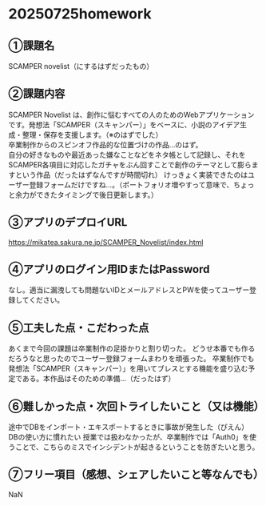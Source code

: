 # 20250725homework

## ①課題名
SCAMPER novelist（にするはずだったもの）

## ②課題内容
SCAMPER Novelist は、創作に悩むすべての人のためのWebアプリケーションです。発想法「SCAMPER（スキャンパー）」をベースに、小説のアイデア生成・整理・保存を支援します。（※のはずでした）<br/>
卒業制作からのスピンオフ作品的な位置づけの作品…のはず。<br/>
自分の好きなものや最近あった嫌なことなどをネタ帳として記録し、それをSCAMPER各項目に対応したガチャをぶん回すことで創作のテーマとして膨らますという作品（だったはずなんですが時間切れ）
けっきょく実装できたのはユーザー登録フォームだけですね…。（ポートフォリオ増やすって意味で、ちょっと余力ができたタイミングで後日更新します。）

## ③アプリのデプロイURL
https://mikatea.sakura.ne.jp/SCAMPER_Novelist/index.html

## ④アプリのログイン用IDまたはPassword
なし。適当に漏洩しても問題ないIDとメールアドレスとPWを使ってユーザー登録してください。

## ⑤工夫した点・こだわった点
あくまで今回の課題は卒業制作の足掛かりと割り切った。
どうせ本番でも作るだろうなと思ったのでユーザー登録フォームまわりを頑張った。
卒業制作でも発想法「SCAMPER（スキャンパー）」を用いてブレスとする機能を盛り込む予定である。本作品はそのための準備…（だったはず）

## ⑥難しかった点・次回トライしたいこと（又は機能）
途中でDBをインポート・エキスポートするときに事故が発生した（ぴえん）
DBの使い方に慣れたい
授業では扱わなかったが、卒業制作では「Auth0」を使うことで、こちらのミスでインシデントが起きるということを防ぎたいと思う。

## ⑦フリー項目（感想、シェアしたいこと等なんでも）
NaN
